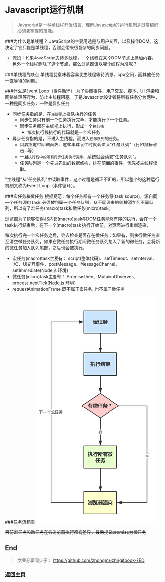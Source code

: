 # Javascript运行机制

> Javascript是一种单线程开发语言。理解Javascript的运行机制是日常编码必须要掌握的技能。

###为什么是单线程？
JavaScript的主要用途是与用户交互，以及操作DOM。这决定了它只能是单线程，否则会带来很复杂的同步问题。
- 假设：如果JavaScript支持多线程，一个线程在某个DOM节点上添加内容，另外一个线程删除了这个节点，那么浏览器该以哪个线程为准呢？

###单线程的缺点
单线程就意味着容易发生线程等待资源，cpu空闲，而其他任务一直等待的问题。

###什么是Event Loop（事件循环）
为了协调事件、用户交互、脚本、UI 渲染和网络处理等行为，防止主线程阻塞。于是Javascript设计者将所有任务分为两种，一种是同步任务，一种是异步任务
- 同步任务指的是，在`主线程`上排队执行的任务
  - 同步任务只有前一个任务执行完毕，才能执行下一个任务。
  - 同步任务都在主线程上执行，形成一个`执行栈`
    - 每次执行栈执行的代码就是一个宏任务
- 异步任务指的是，不进入主线程，而进入`任务队列`的任务。
  - 只要指定过回调函数，这些事件发生时就会进入"任务队列"（比如鼠标点击...等）
  - 一旦`执行栈中的所有同步任务执行完毕`，系统就会读取“任务队列”。
  - 任务队列是一个先进先出的数据结构，排在前面的事件，优先被主线程读取。

"主线程"从"任务队列"中读取事件，这个过程是循环不断的，所以整个的这种运行机制又称为Event Loop（事件循环）。

###宏任务和微任务
根据规范：每个任务都有一个任务源(task source)，源自同一个任务源的 task 必须放到同一个任务队列，从不同源来的则被添加到不同队列，所以有了宏任务(macro)task和微任务(micro)task。

浏览器为了能够使得JS内部(macro)task与DOM任务能够有序的执行，会在一个task执行结束后，在下一个(macro)task 执行开始前，对页面进行重新渲染，

每次执行完一个宏任务之后，会去检查是否存在微任务；如果有，则执行微任务直至清空微任务队列，如果在微任务执行期间微任务队列加入了新的微任务，会将新的微任务加入队列尾部，之后也会被执行。

- 宏任务(macro)task主要有： script(整体代码)、setTimeout、setInterval、I/O、UI交互事件、postMessage、MessageChannel、setImmediate(Node.js 环境)
- 微任务(micro)task主要有： Promise.then、MutaionObserver、process.nextTick(Node.js 环境)
- requestAnimationFrame 既不属于宏任务, 也不属于微任务

###任务流程图
![流程图](/img/event_loop.jpg)

~~目前宏任务和微任务在各浏览器执行都有差异，最后提议promise为微任务~~

## End
> 文章分享同步于： https://github.com/zhongmeizhi/gitbook-FED

### [返回主页](/README.md)

